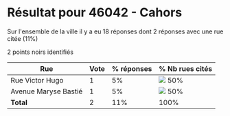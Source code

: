 # Résultat pour 46042 - Cahors

Sur l'ensemble de la ville il y a eu 18 réponses dont 2 réponses avec une rue citée (11%)

2 points noirs identifiés

| Rue | Vote | % réponses | % Nb rues cités|
|-----|------|------------|----------------|
| Rue Victor Hugo | 1 | 5% | <img src="../../img/bar_50.gif" />&nbsp;50%|
| Avenue Maryse Bastié | 1 | 5% | <img src="../../img/bar_50.gif" />&nbsp;50%|
| **Total** | 2 | 11% | 100%|
